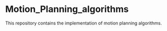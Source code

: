 # Motion_Planning_algorithms
This repository contains the implementation of motion planning algorithms.
